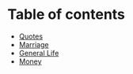 # Table of contents

* [Quotes](README.md)
* [Marriage](marriage.md)
* [General Life](general-life.md)
* [Money](money.md)

